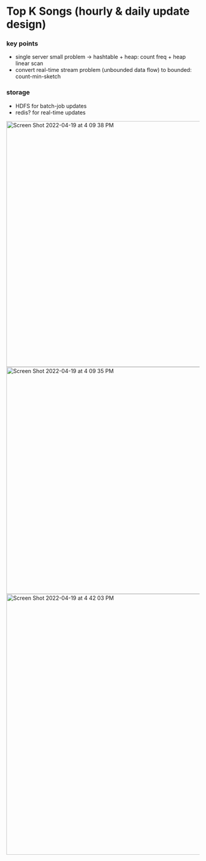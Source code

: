 # Top K Songs (hourly & daily update design)

### key points
  - single server small problem -> hashtable + heap: count freq + heap linear scan
  - convert real-time stream problem (unbounded data flow) to bounded: count-min-sketch

### storage
  - HDFS for batch-job updates
  - redis? for real-time updates



<img width="640" alt="Screen Shot 2022-04-19 at 4 09 38 PM" src="https://user-images.githubusercontent.com/11614469/164087983-49bd79db-1feb-40ab-8a05-e8a3bf7de2c5.png">

<img width="591" alt="Screen Shot 2022-04-19 at 4 09 35 PM" src="https://user-images.githubusercontent.com/11614469/164087969-500ad917-51da-46a3-87ab-dd90f4153ff7.png">

<img width="679" alt="Screen Shot 2022-04-19 at 4 42 03 PM" src="https://user-images.githubusercontent.com/11614469/164092120-1ec96c9e-2350-42cb-be23-6e3ee19d5add.png">

